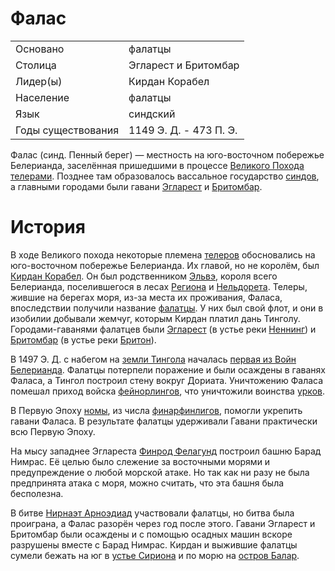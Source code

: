 # Фалас

|                   |                       |
|-------------------|-----------------------|
|Основано           |фалатцы                |
|Столица            |Эгларест и Бритомбар   |
|Лидер(ы)           |Кирдан Корабел         |
|Население          |фалатцы                |
|Язык	            |синдский               |
|Годы существования |1149 Э. Д. - 473 П. Э. |

Фалас (синд. Пенный берег) — местность на юго-восточном побережье Белерианда,
заселённая пришедшими в процессе [Великого Похода](Великий%20Поход.md)
[телерами](Народы/телеры.md). Позднее там образовалось вассальное государство
[синдов](Народы/синды.md), а главными городами были гавани
[Эгларест](Эгларест.md) и [Бритомбар](Бритомбар.md).

# История

В ходе Великого похода некоторые племена [телеров](Народы/телеры.md)
обосновались на юго-восточном побережье Белерианда. Их главой, но не королём,
был [Кирдан Корабел](Личности/Кирдан.md). Он был родственником
[Эльвэ](Личности/Тингол.md), короля всего Белерианда, поселившегося в лесах
[Региона](Регион.md) и [Нельдорета](Нельдорет.md). Телеры, жившие на берегах
моря, из-за места их проживания, Фаласа, впоследствии получили название
[фалатцы](Народы/фалатцы.md). У них был свой флот, и они в изобилии добывали
жемчуг, которым Кирдан платил дань Тинголу. Городами-гаванями фалатцев были
[Эгларест](Эгларест.md) (в устье реки [Неннинг](Неннинг.md)) и
[Бритомбар](Бритомбар.md) (в устье реки [Бритон](Бритон.md)).

В 1497 Э. Д. с набегом на [земли Тингола](Дориат.md) началась
[первая из Войн Белерианда](Войны/Первая%20Война.md). Фалатцы потерпели поражение и
были осаждены в гаванях Фаласа, а Тингол построил стену вокруг Дориата.
Уничтожению Фаласа помешал приход войска [фейнорлингов](Народы/фейнорлинги.md),
что уничтожили воинства [урков](Народы/урки.md).

В Первую Эпоху [номы](Народы/номы.md), из числа
[финарфинлигов](Народы/финарфинлинги.md), помогли укрепить гавани Фаласа. В
результате фалатцы удерживали Гавани практически всю Первую Эпоху.

На мысу западнее Эглареста [Финрод Фелагунд](Личности/Финрод.md) построил башню
Барад Нимрас. Её целью было слежение за восточными морями и предупреждение о
любой морской атаке. Но так как ни разу не была предпринята атака с моря, можно
считать, что эта башня была бесполезна. 

В битве [Нирнаэт Арноэдиад](Пятая%20Война.md) участвовали фалатцы, но битва
была проиграна, а Фалас разорён через год после этого. Гавани Эгларест и
Бритомбар были осаждены и с помощью осадных машин вскоре разрушены вместе с
Барад Нимрас. Кирдан и выжившие фалатцы сумели бежать на юг в
[устье Сириона](Устье%20Сириона.md) и по морю на
[остров Балар](Остров%20Балар.md).
